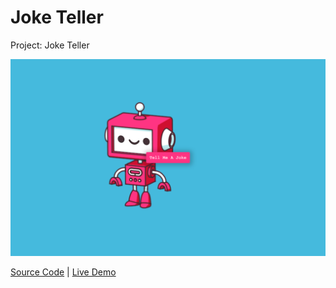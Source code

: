 # Joke Teller

Project: Joke Teller

![cover](cover.png)

[Source Code](https://github.com/josephgattuso/js-projects-v2/tree/master/joke-teller/README.md) | [Live Demo](https://josephgattuso.github.io/js-projects-v2/joke-teller)
